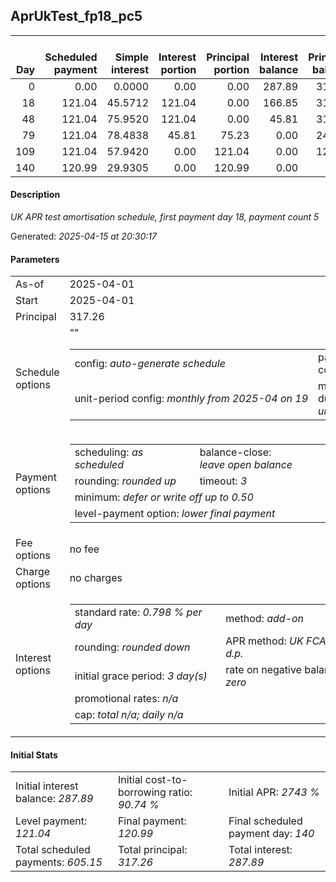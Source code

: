 <h2>AprUkTest_fp18_pc5</h2>
<table>
    <thead style="vertical-align: bottom;">
        <th style="text-align: right;">Day</th>
        <th style="text-align: right;">Scheduled payment</th>
        <th style="text-align: right;">Simple interest</th>
        <th style="text-align: right;">Interest portion</th>
        <th style="text-align: right;">Principal portion</th>
        <th style="text-align: right;">Interest balance</th>
        <th style="text-align: right;">Principal balance</th>
        <th style="text-align: right;">Total simple interest</th>
        <th style="text-align: right;">Total interest</th>
        <th style="text-align: right;">Total principal</th>
    </thead>
    <tr style="text-align: right;">
        <td class="ci00">0</td>
        <td class="ci01" style="white-space: nowrap;">0.00</td>
        <td class="ci02">0.0000</td>
        <td class="ci03">0.00</td>
        <td class="ci04">0.00</td>
        <td class="ci05">287.89</td>
        <td class="ci06">317.26</td>
        <td class="ci07">0.0000</td>
        <td class="ci08">0.00</td>
        <td class="ci09">0.00</td>
    </tr>
    <tr style="text-align: right;">
        <td class="ci00">18</td>
        <td class="ci01" style="white-space: nowrap;">121.04</td>
        <td class="ci02">45.5712</td>
        <td class="ci03">121.04</td>
        <td class="ci04">0.00</td>
        <td class="ci05">166.85</td>
        <td class="ci06">317.26</td>
        <td class="ci07">45.5712</td>
        <td class="ci08">121.04</td>
        <td class="ci09">0.00</td>
    </tr>
    <tr style="text-align: right;">
        <td class="ci00">48</td>
        <td class="ci01" style="white-space: nowrap;">121.04</td>
        <td class="ci02">75.9520</td>
        <td class="ci03">121.04</td>
        <td class="ci04">0.00</td>
        <td class="ci05">45.81</td>
        <td class="ci06">317.26</td>
        <td class="ci07">121.5233</td>
        <td class="ci08">242.08</td>
        <td class="ci09">0.00</td>
    </tr>
    <tr style="text-align: right;">
        <td class="ci00">79</td>
        <td class="ci01" style="white-space: nowrap;">121.04</td>
        <td class="ci02">78.4838</td>
        <td class="ci03">45.81</td>
        <td class="ci04">75.23</td>
        <td class="ci05">0.00</td>
        <td class="ci06">242.03</td>
        <td class="ci07">200.0070</td>
        <td class="ci08">287.89</td>
        <td class="ci09">75.23</td>
    </tr>
    <tr style="text-align: right;">
        <td class="ci00">109</td>
        <td class="ci01" style="white-space: nowrap;">121.04</td>
        <td class="ci02">57.9420</td>
        <td class="ci03">0.00</td>
        <td class="ci04">121.04</td>
        <td class="ci05">0.00</td>
        <td class="ci06">120.99</td>
        <td class="ci07">257.9490</td>
        <td class="ci08">287.89</td>
        <td class="ci09">196.27</td>
    </tr>
    <tr style="text-align: right;">
        <td class="ci00">140</td>
        <td class="ci01" style="white-space: nowrap;">120.99</td>
        <td class="ci02">29.9305</td>
        <td class="ci03">0.00</td>
        <td class="ci04">120.99</td>
        <td class="ci05">0.00</td>
        <td class="ci06">0.00</td>
        <td class="ci07">287.8795</td>
        <td class="ci08">287.89</td>
        <td class="ci09">317.26</td>
    </tr>
</table>
<h4>Description</h4>
<p><i>UK APR test amortisation schedule, first payment day 18, payment count 5</i></p>
<p>Generated: <i>2025-04-15 at 20:30:17</i></p>
<h4>Parameters</h4>
<table>
    <tr>
        <td>As-of</td>
        <td>2025-04-01</td>
    </tr>
    <tr>
        <td>Start</td>
        <td>2025-04-01</td>
    </tr>
    <tr>
        <td>Principal</td>
        <td>317.26</td>
    </tr>
    <tr>
        <td>Schedule options</td>
        <td>
            <table>
                <tr>
                    <td>config: <i>auto-generate schedule</i></td>
                    <td>payment count: <i>5</i></td>
                </tr>
                <tr>
                    <td style="white-space: nowrap;">unit-period config: <i>monthly from 2025-04 on 19</i></td>""
                    <td>max duration: <i>unlimited</i></td>
                </tr>
            </table>
        </td>
    </tr>
    <tr>
        <td>Payment options</td>
        <td>
            <table>
                <tr>
                    <td>scheduling: <i>as scheduled</i></td>
                    <td>balance-close: <i>leave&nbsp;open&nbsp;balance</i></td>
                </tr>
                <tr>
                    <td>rounding: <i>rounded up</i></td>
                    <td>timeout: <i>3</i></td>
                </tr>
                <tr>
                    <td colspan='2'>minimum: <i>defer&nbsp;or&nbsp;write&nbsp;off&nbsp;up&nbsp;to&nbsp;0.50</i></td>
                </tr>
                <tr>
                    <td colspan='2'>level-payment option: <i>lower&nbsp;final&nbsp;payment</i></td>
                </tr>
            </table>
        </td>
    </tr>
    <tr>
        <td>Fee options</td>
        <td>no fee
        </td>
    </tr>
    <tr>
        <td>Charge options</td>
        <td>no charges
        </td>
    </tr>
    <tr>
        <td>Interest options</td>
        <td>
            <table>
                <tr>
                    <td>standard rate: <i>0.798 % per day</i></td>
                    <td>method: <i>add-on</i></td>
                </tr>
                <tr>
                    <td>rounding: <i>rounded down</i></td>
                    <td>APR method: <i>UK FCA to 1 d.p.</i></td>
                </tr>
                <tr>
                    <td>initial grace period: <i>3 day(s)</i></td>
                    <td>rate on negative balance: <i>zero</i></td>
                </tr>
                <tr>
                    <td colspan="2">promotional rates: <i><i>n/a</i></i></td>
                </tr>
                <tr>
                    <td colspan="2">cap: <i>total <i>n/a</i>; daily <i>n/a</i></td>
                </tr>
            </table>
        </td>
    </tr>
</table>
<h4>Initial Stats</h4>
<table>
    <tr>
        <td>Initial interest balance: <i>287.89</i></td>
        <td>Initial cost-to-borrowing ratio: <i>90.74 %</i></td>
        <td>Initial APR: <i>2743 %</i></td>
    </tr>
    <tr>
        <td>Level payment: <i>121.04</i></td>
        <td>Final payment: <i>120.99</i></td>
        <td>Final scheduled payment day: <i>140</i></td>
    </tr>
    <tr>
        <td>Total scheduled payments: <i>605.15</i></td>
        <td>Total principal: <i>317.26</i></td>
        <td>Total interest: <i>287.89</i></td>
    </tr>
</table>
